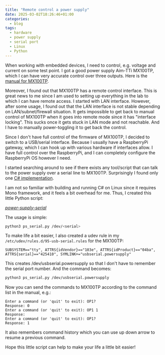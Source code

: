 ```yaml
---
title: "Remote control a power supply"
date: 2025-03-02T18:26:46+01:00
categories:
  - blog
tags:
  - hardware
  - power supply
  - serial port
  - Linux
  - Python
---
```


When working with embedded devices, I need to control, e.g. voltage and current on some test point. I got a good power supply Aim-TTi MX100TP, which I can have very accurate control over three outputs.
Here is the [manual for MX100TP].

Moreover, I found out that MX100TP has a remote control interface. This is great news to me since I am used to setting up everything in the lab to which I can have remote access.
I started with LAN interface. However, after some usage, I found out that the LAN interface is not stable depending on LAN/subnet/firewall situation. It gets impossible to get back to manual control of MX100TP when it goes into remote mode since it has "interface locking". This sucks once it gets stuck in LAN mode and not reachable. And I have to manually power-toggling it to get back the control.

Since I don't have full control of the firmware of MX100TP, I decided to switch to a USB/serial interface. Because I usually have a RaspberryPi gateway, which I can hook up with various hardware if interfaces allow. I have full control over the RaspberryPi, and I can completely configure the RaspberryPi OS however I need.

I started searching around to see if there exists any tool/script that can talk to the power supply over a serial line to MX100TP. Surprisingly I found only one [C# implementation].

I am not so familiar with building and running C# on Linux since it requires Mono framework, and it feels a bit overhead for me.
Thus, I created this little Python script:

<cite><a href="https://github.com/swechencheng/power-supply-serial">power-supply-serial</a></cite>

The usage is simple:
```bash
python3 ps_serial.py /dev/<serial>
```

To make life a bit easier, I also created a udev rule in my `/etc/udev/rules.d/95-usb-serial.rules` for the MX100TP:
```
SUBSYSTEM=="tty", ATTRS{idVendor}=="103e", ATTRS{idProduct}=="04ba", ATTRS{serial}=="425410", SYMLINK+="usbserial.powersupply"
```

This creates /dev/usbserial.powersupply so that I don't have to remember the serial port number. And the command becomes:
```bash
python3 ps_serial.py /dev/usbserial.powersupply
```

Now you can send the commands to MX100TP according to the command list in the manual, e.g.:
```
Enter a command (or 'quit' to exit): OP1?
Response: 0
Enter a command (or 'quit' to exit): OP1 1
Response:
Enter a command (or 'quit' to exit): OP1?
Response: 1
```
It also remembers command history which you can use up down arrow to resume a previous command.

Hope this little script can help to make your life a little bit easier!

[manual for MX100TP]: https://resources.aimtti.com/manuals/MX100T+MX100TP_Instruction_Manual_EN_48511-1610_8.pdf
[C# implementation]: https://stackoverflow.com/a/75055922/23622431
